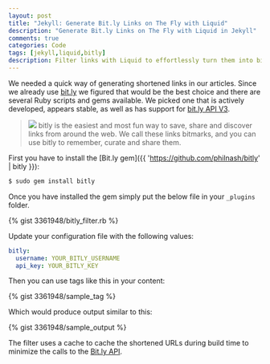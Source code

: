 ```yaml
---
layout: post
title: "Jekyll: Generate Bit.ly Links on The Fly with Liquid"
description: "Generate Bit.ly Links on The Fly with Liquid in Jekyll"
comments: true
categories: Code
tags: [jekyll,liquid,bitly]
description: Filter links with Liquid to effortlessly turn them into bit.ly links on the fly with this plugin.
---
```


We needed a quick way of generating shortened links in our articles. Since we already use [bit.ly](http://bit.ly/) we figured that would be the best choice and there are several Ruby scripts and gems available. We picked one that is actively developed, appears stable, as well as has support for [bit.ly API V3](http://dev.bitly.com/data_apis.html).

<!--more-->

> <img src="/uploads/2012/08/bitly.png" class="pull-right"> bitly is the easiest and most fun way to save, share and discover links from around the web. We call these links bitmarks, and you can use bitly to remember, curate and share them.

First you have to install the [Bit.ly gem]({{ 'https://github.com/philnash/bitly' | bitly }}):

```sh
$ sudo gem install bitly
```

Once you have installed the gem simply put the below file in your `_plugins` folder.

{% gist 3361948/bitly_filter.rb %}

Update your configuration file with the following values:
```yaml
bitly:
  username: YOUR_BITLY_USERNAME
  api_key: YOUR_BITLY_KEY
```

Then you can use tags like this in your content:

{% gist 3361948/sample_tag %}

Which would produce output similar to this:

{% gist 3361948/sample_output %}

The filter uses a cache to cache the shortened URLs during build time to minimize the calls to the [Bit.ly API](http://dev.bitly.com/api.html).
